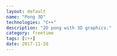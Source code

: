 ```yaml
---
layout: default
name: "Pong 3D"
technologies: "C++"
description: "2D pong with 3D graphics."
category: freetime
tags: [c++]
date: 2017-11-28
---
```


